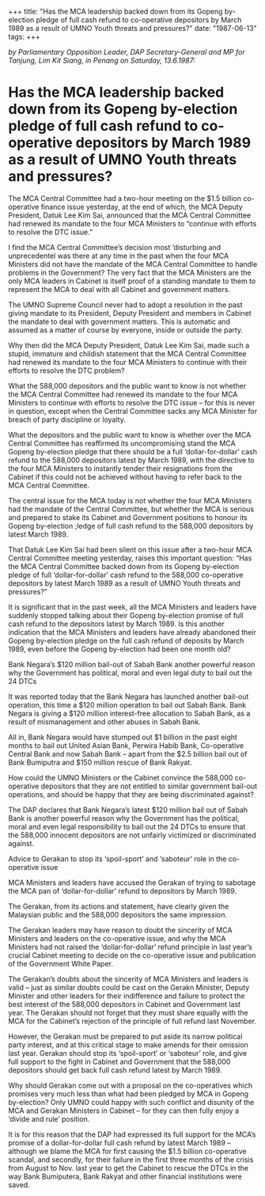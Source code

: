 +++ 
title: "Has the MCA leadership backed down from its Gopeng by-election pledge of full cash refund to co-operative depositors by March 1989 as a result of UMNO Youth threats and pressures?"
date: "1987-06-13"
tags:
+++

_by Parliamentary Opposition Leader, DAP Secretary-General and MP for Tanjung, Lim Kit Siang, in Penang on Saturday, 13.6.1987:_

# Has the MCA leadership backed down from its Gopeng by-election pledge of full cash refund to co-operative depositors by March 1989 as a result of UMNO Youth threats and pressures?

The MCA Central Committee had a two-hour meeting on the $1.5 billion co-operative finance issue yesterday, at the end of which, the MCA Deputy President, Datuk Lee Kim Sai, announced that the MCA Central Committee had renewed its mandate to the four MCA Ministers to “continue with efforts to resolve the DTC issue.”</u>

I find the MCA Central Committee’s decision most ‘disturbing and unprecedentel was there at any time in the past when the four MCA Ministers did not have the mandate of the MCA Central Committee to handle problems in the Government? The very fact that the MCA Ministers are the only MCA leaders in Cabinet is itself proof of a standing mandate to them to represent the MCA to deal with all Cabinet and government matters.

The UMNO Supreme Council never had to adopt a resolution in the past giving mandate to its President, Deputy President and members in Cabinet the mandate to deal with government matters. This is automatic and assumed as a matter of course by everyone, inside or outside the party.

Why then did the MCA Deputy President, Datuk Lee Kim Sai, made such a stupid, immature and childish statement that the MCA Central Committee had renewed its mandate to the four MCA Ministers to continue with their efforts to resolve the DTC problem?

What the 588,000 depositors and the public want to know is not whether the MCA Central Committee had renewed its mandate to the four MCA Ministers to continue with efforts to resolve the DTC issue – for this is never in question, except when the Central Committee sacks any MCA Minister for breach of party discipline or loyalty.

What the depositors and the public want to know is whether over the MCA Central Committee has reaffirmed its uncompromising stand the MCA Gopeng by-election pledge that there should be a full ‘dollar-for-dollar’ cash refund to the 588,000 depositors latest by March 1989, with the directive to the four MCA Ministers to instantly tender their resignations from the Cabinet if this could not be achieved without having to refer back to the MCA Central Committee.

The central issue for the MCA today is not whether the four MCA Ministers had the mandate of the Central Committee, but whether the MCA is serious and prepared to stake its Cabinet and Government positions to honour its Gopeng by-election ;ledge of full cash refund to the 588,000 depositors by latest March 1989.

That Datuk Lee Kim Sai had been silent on this issue after a two-hour MCA Central Committee meeting yesterday, raises this important question: “Has the MCA Central Committee backed down from its Gopeng by-election pledge of full ‘dollar-for-dollar’ cash refund to the 588,000 co-operative depositors by latest March 1989 as a result of UMNO Youth threats and pressures?”

It is significant that in the past week, all the MCA Ministers and leaders have suddenly stopped talking about their Gopeng by-election promise of full cash refund to the depositors latest by March 1989. Is this another indication that the MCA Ministers and leaders have already abandoned their Gopeng by-election pledge on the full cash refund of deposits by March 1989, even before the Gopeng by-election had been one month old?

Bank Negara’s $120 million bail-out of Sabah Bank another powerful reason why the Government has political, moral and even legal duty to bail out the 24 DTCs

It was reported today that the Bank Negara has launched another bail-out operation, this time a $120 million operation to bail out Sabah Bank. Bank Negara is giving a $120 million interest-free allocation to Sabah Bank, as a result of mismanagement and other abuses in Sabah Bank.

All in, Bank Negara would have stumped out $1 billion in the past eight months to bail out United Asian Bank, Perwira Habib Bank, Co-operative Central Bank and now Sabah Bank – apart from the $2.5 billion bail out of Bank Bumiputra and $150 million rescue of Bank Rakyat.

How could the UMNO Ministers or the Cabinet convince the 588,000 co-operative depositors that they are not entitled to similar government bail-out operations, and should be happy that they are being discriminated against?

The DAP declares that Bank Negara’s latest $120 million bail out of Sabah Bank is another powerful reason why the Government has the political, moral and even legal responsibility to bail out the 24 DTCs to ensure that the 588,000 innocent depositors are not unfairly victimized or discriminated against.

Advice to Gerakan to stop its ‘spoil-sport’ and ‘saboteur’ role in the co-operative issue

MCA Ministers and leaders have accused the Gerakan of trying to sabotage the MCA pan of ‘dollar-for-dollar’ refund to depositors by March 1989.

The Gerakan, from its actions and statement, have clearly given the Malaysian public and the 588,000 depositors the same impression.

The Gerakan leaders may have reason to doubt the sincerity of MCA Ministers and leaders on the co-operative issue, and why the MCA Ministers had not raised the ‘dollar-for-dollar’ refund principle in last year’s crucial Cabinet meeting to decide on the co-operative issue and publication of the Government White Paper.

The Gerakan’s doubts about the sincerity of MCA Ministers and leaders is valid – just as similar doubts could be cast on the Gerakn Minister, Deputy Minister and other leaders for their indifference and failure to protect the best interest of the 588,000 depositors in Cabinet and Government last year. The Gerakan should not forget that they must share equally with the MCA for the Cabinet’s rejection of the principle of full refund last November.

However, the Gerakan must be prepared to put aside its narrow political party interest, and at this critical stage to make amends for their omission last year. Gerakan should stop its ‘spoil-sport’ or ‘saboteur’ role, and give full support to the fight in Cabinet and Government that the 588,000 depositors should get back full cash refund latest by March 1989.

Why should Gerakan come out with a proposal on the co-operatives which promises very much less than what had been pledged by MCA in Gopeng by-election? Only UMNO could happy with such conflict and disunity of the MCA and Gerakan Ministers in Cabinet – for they can then fully enjoy a ‘divide and rule’ position.

It is for this reason that the DAP had expressed its full support for the MCA’s promise of a dollar-for-dollar full cash refund by latest March 1989 – although we blame the MCA for first causing the $1.5 billion co-operative scandal, and secondly, for their failure in the first three months of the crisis from August to Nov. last year to get the Cabinet to rescue the DTCs in the way Bank Bumiputera, Bank Rakyat and other financial institutions were saved.
 
